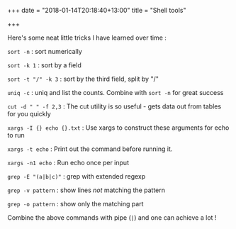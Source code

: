 +++
date = "2018-01-14T20:18:40+13:00"
title = "Shell tools"

+++

Here's some neat little tricks I have learned over time :

`sort -n` : sort numerically

`sort -k 1` : sort by a field

`sort -t "/" -k 3` : sort by the third field, split by "/"

`uniq -c` : uniq and list the counts. Combine with `sort -n` for great success

`cut -d " " -f 2,3` : The cut utility is so useful - gets data out from tables for you quickly

`xargs -I {} echo {}.txt` : Use xargs to construct these arguments for echo to run

`xargs -t echo` : Print out the command before running it.

`xargs -n1 echo` : Run echo once per input

`grep -E "(a|b|c)"` : grep with extended regexp

`grep -v pattern` : show lines *not* matching the pattern

`grep -o pattern` : show only the matching part

Combine the above commands with pipe (`|`) and one can achieve a lot !
